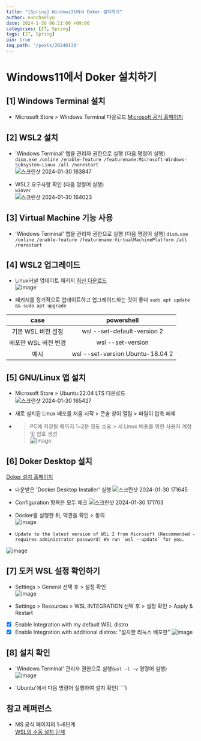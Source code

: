 ```yaml
---
title: "[Spring] Windows11에서 Doker 설치하기"
author: eunchaelyu
date: 2024-1-30 06:21:00 +09:00
categories: [IT, Spring]
tags: [IT, Spring]
pin: true
img_path: '/posts/20240130'
---
```


# Windows11에서 Doker 설치하기    

## [1] Windows Terminal 설치    
  - Microsoft Store > Windows Terminal 다운로드
[Microsoft 공식 홈페이지](https://www.microsoft.com/ko-kr/p/windows-terminal/9n0dx20hk701?rtc=1&activetab=pivot:overviewtab)    

## [2] WSL2 설치    
  - 'Windows Terminal' 앱을 관리자 권한으로 실행 (다음 명령어 실행)     
``dism.exe /online /enable-feature /featurename:Microsoft-Windows-Subsystem-Linux /all /norestart``    
![스크린샷 2024-01-30 163847](https://github.com/eunchaelyu/eunchaelyu.github.io/assets/119996957/a51f45ef-fdc6-49c8-9a70-03a69fcd862c)        

  - WSL2 요구사항 확인 (다음 명령어 실행)   
``winver``    
![스크린샷 2024-01-30 164023](https://github.com/eunchaelyu/eunchaelyu.github.io/assets/119996957/8b4f585e-6bc4-45cc-bebd-225b0a0e7f28)    


## [3] Virtual Machine 기능 사용      
  - 'Windows Terminal' 앱을 관리자 권한으로 실행 (다음 명령어 실행)
``dism.exe /online /enable-feature /featurename:VirtualMachinePlatform /all /norestart``

## [4] WSL2 업그레이드
  - Linux커널 업데이트 패키지 [최신 다운로드](https://wslstorestorage.blob.core.windows.net/wslblob/wsl_update_x64.msi)        
![image](https://github.com/eunchaelyu/eunchaelyu.github.io/assets/119996957/fd73fe8a-4781-4b3c-9397-3c49157884e9)    

  - 패키지를 정기적으로 업데이트하고 업그레이드하는 것이 좋다 
``sudo apt update && sudo apt upgrade``
    
|case|powershell|
|:---:|:---:|    
|기본 WSL 버전 설정| wsl --set-default-version 2|    
|배포판 WSL 버전 변경| wsl --set-version <distribution name> <versionNumber>|    
|예시| wsl --set-version Ubuntu-18.04 2|    


## [5] GNU/Linux 앱 설치    
  - Microsoft Store > Ubuntu:22.04 LTS 다운로드    
![스크린샷 2024-01-30 165427](https://github.com/eunchaelyu/eunchaelyu.github.io/assets/119996957/728219cb-91a2-43ba-ba81-2bb927d6ae9d)

  - 새로 설치된 Linux 배포를 처음 시작 > 콘솔 창이 열림 > 파일이 압축 해제
  - > PC에 저장될 때까지 1~2분 정도 소요 > 새 Linux 배포를 위한 사용자 계정 및 암호 생성    
![image](https://github.com/eunchaelyu/eunchaelyu.github.io/assets/119996957/4ad2d88b-de7d-4639-8195-2c634875cad8)


## [6] Doker Desktop 설치      
[Doker 설치 홈페이지](https://www.docker.com/)     
  - 다운받은 'Docker Desktop Installer' 실행 
![스크린샷 2024-01-30 171645](https://github.com/eunchaelyu/eunchaelyu.github.io/assets/119996957/4074f3f7-a50f-4f1c-9c2f-29703d756c1c)    
  - Configuration 항목은 모두 체크 
![스크린샷 2024-01-30 171703](https://github.com/eunchaelyu/eunchaelyu.github.io/assets/119996957/173a3fe3-e80f-443a-a73f-aafaead41a45)

  - Docker를 실행한 뒤, 약관을 확인 > 동의      
![image](https://github.com/eunchaelyu/eunchaelyu.github.io/assets/119996957/3f65cf29-e6db-49da-bfa5-c775bddff89c)    

  - ``Update to the latest version of WSL 2 from Microsoft (Recommended - requires administrator password)
    We run `wsl --update` for you.``

![image](https://github.com/eunchaelyu/eunchaelyu.github.io/assets/119996957/f0f449dd-6060-40d2-a286-c921d5aad9f2)

## [7] 도커 WSL 설정 확인하기    
  - Settings > General 선택 후 > 설정 확인    
![image](https://github.com/eunchaelyu/eunchaelyu.github.io/assets/119996957/4dae5541-bc44-4835-8b8f-2dad2bd622dc)

  - Settings > Resources > WSL INTEGRATION 선택 후 > 설정 확인 > Apply & Restart
  - [x] Enable Integration with my default WSL distro
  - [x] Enable Integration with additional distros: "설치한 리눅스 배포판"
![image](https://github.com/eunchaelyu/eunchaelyu.github.io/assets/119996957/668866dd-bfe3-4217-9390-4fde4fc0854f)

## [8] 설치 확인    
  - 'Windows Terminal' 관리자 권한으로 실행(``wsl -l -v`` 명령어 실행)    
![image](https://github.com/eunchaelyu/eunchaelyu.github.io/assets/119996957/cd6bfa9b-1935-4b04-b981-057dd1f1b251)

  - 'Ubuntu'에서 다음 명령어 실행하여 설치 확인(````)

## 참고 레퍼런스   
- MS 공식 페이지의 1~6단계    
[WSL의 수동 설치 단계](https://learn.microsoft.com/ko-kr/windows/wsl/install-manual#step-4---download-the-linux-kernel-update-package)
